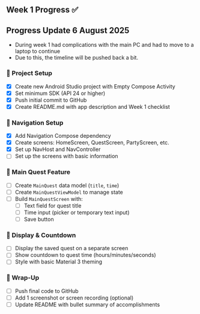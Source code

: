 ## Week 1 Progress ✅

## Progress Update 6 August 2025
- During week 1 had complications with the main PC and had to move to a laptop to continue
- Due to this, the timeline will be pushed back a bit. 

### 📁 Project Setup
- [x] Create new Android Studio project with Empty Compose Activity
- [x] Set minimum SDK (API 24 or higher)
- [x] Push initial commit to GitHub
- [x] Create README.md with app description and Week 1 checklist

### 🧭 Navigation Setup
- [x] Add Navigation Compose dependency
- [x] Create screens: HomeScreen, QuestScreen, PartyScreen, etc.
- [x] Set up NavHost and NavController
- [ ] Set up the screens with basic information 

### 🧙 Main Quest Feature
- [ ] Create `MainQuest` data model (`title`, `time`)
- [ ] Create `MainQuestViewModel` to manage state
- [ ] Build `MainQuestScreen` with:
    - [ ] Text field for quest title
    - [ ] Time input (picker or temporary text input)
    - [ ] Save button

### 📆 Display & Countdown
- [ ] Display the saved quest on a separate screen
- [ ] Show countdown to quest time (hours/minutes/seconds)
- [ ] Style with basic Material 3 theming

### 🚀 Wrap-Up
- [ ] Push final code to GitHub
- [ ] Add 1 screenshot or screen recording (optional)
- [ ] Update README with bullet summary of accomplishments
